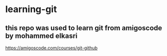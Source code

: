 # learning-git

## this repo was used to learn git from amigoscode by mohammed elkasri

https://amigoscode.com/courses/git-github


